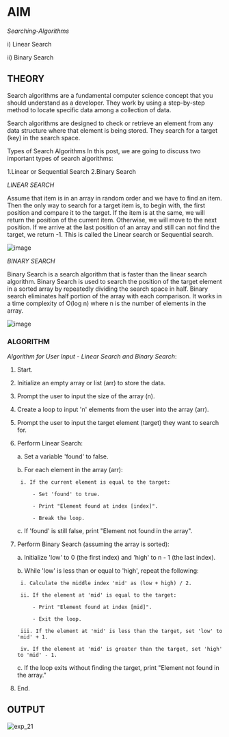 # **AIM**
*Searching-Algorithms*

i) Linear Search  

ii) Binary Search

## **THEORY**

Search algorithms are a fundamental computer science concept that you should understand as a developer. They work by using a step-by-step method to locate specific data among a collection of data.

Search algorithms are designed to check or retrieve an element from any data structure where that element is being stored. They search for a target (key) in the search space.

Types of Search Algorithms
In this post, we are going to discuss two important types of search algorithms:

1.Linear or Sequential Search
2.Binary Search

*LINEAR SEARCH*

Assume that item is in an array in random order and we have to find an item. Then the only way to search for a target item is, to begin with, the first position and compare it to the target. If the item is at the same, we will return the position of the current item. Otherwise, we will move to the next position. If we arrive at the last position of an array and still can not find the target, we return -1. This is called the Linear search or Sequential search.

![image](https://github.com/Purvansha022609/Searching-Algorithms/assets/139473344/cd79403f-590c-41f6-81c1-eb4149ffcf76)

*BINARY SEARCH*

Binary Search is a search algorithm that is faster than the linear search algorithm. Binary Search is used to search the position of the target element in a sorted array by repeatedly dividing the search space in half. Binary search eliminates half portion of the array with each comparison. It works in a time complexity of O(log n) where n is the number of elements in the array.

![image](https://github.com/Purvansha022609/Searching-Algorithms/assets/139473344/f3fb6d46-68ff-45c7-9bda-7e2b979b9ed6)

### **ALGORITHM**

*Algorithm for User Input - Linear Search and Binary Search*:

1. Start.

2. Initialize an empty array or list (arr) to store the data.

3. Prompt the user to input the size of the array (n).

4. Create a loop to input 'n' elements from the user into the array (arr).

5. Prompt the user to input the target element (target) they want to search for.

6. Perform Linear Search:
   
    a. Set a variable 'found' to false.
   
    b. For each element in the array (arr):
   
        i. If the current element is equal to the target:
   
            - Set 'found' to true.
   
            - Print "Element found at index [index]".
   
            - Break the loop.
   
    c. If 'found' is still false, print "Element not found in the array".

7. Perform Binary Search (assuming the array is sorted):

    a. Initialize 'low' to 0 (the first index) and 'high' to n - 1 (the last index).
   
    b. While 'low' is less than or equal to 'high', repeat the following:
   
        i. Calculate the middle index 'mid' as (low + high) / 2.
   
        ii. If the element at 'mid' is equal to the target:
   
            - Print "Element found at index [mid]".
   
            - Exit the loop.
   
        iii. If the element at 'mid' is less than the target, set 'low' to 'mid' + 1.
   
        iv. If the element at 'mid' is greater than the target, set 'high' to 'mid' - 1.
   
    c. If the loop exits without finding the target, print "Element not found in the array."

8. End.

## **OUTPUT**

![exp_21](https://github.com/Purvansha022609/Searching-Algorithms/assets/139473344/243b17e8-d836-4b82-a730-eca4e3691939)


